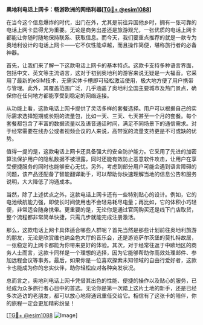 **奥地利电话上网卡：畅游欧洲的网络利器[[TG💪+ @esim1088](https://t.me/s/esim1088)]**

在当今这个信息爆炸的时代，出门在外，尤其是前往异国他乡时，拥有一张可靠的电话上网卡显得尤为重要。无论是商务出差还是旅游观光，一张优质的电话上网卡都能让你随时随地保持联系、获取信息。而今天，我们要重点推荐的就是一款专为奥地利设计的电话上网卡——它不仅性能卓越，而且操作简便，堪称旅行者的必备神器。

首先，让我们来了解一下这款电话上网卡的基本特点。这款卡支持多种语言界面，包括中文、英文等主流语言，这对于初到奥地利的游客来说无疑是一大福音。它采用了最新的eSIM技术，无需实体卡槽即可轻松激活使用，极大地方便了用户携带与管理。此外，其覆盖范围广泛，几乎涵盖了奥地利全国主要城市及热门景点，确保你在任何地方都能享受到稳定的网络连接。

从功能上看，这款电话上网卡提供了灵活多样的套餐选择。用户可以根据自己的实际需求选择短期或长期的流量包，比如一天、三天、七天甚至一个月的套餐。每个套餐都包含了丰富的数据流量以及语音通话时间，满足不同场景下的通信需求。对于经常需要在线办公或者视频会议的人来说，高带宽的流量支持更是不可或缺的优势。

值得一提的是，这款电话上网卡还具备强大的安全防护能力。它采用了先进的加密算法保护用户的隐私数据不被泄露，同时还能有效防止恶意软件攻击，让用户在享受便捷服务的同时也能够安心无忧。另外，考虑到部分用户可能会遇到语言障碍的问题，该产品还配备了智能翻译助手，可以帮助你快速理解当地的信息公告和服务说明，大大降低了沟通成本。

当然，除了上述优点之外，这款电话上网卡还有一些特别贴心的设计。例如，它的电池续航能力强，即使长时间使用也不会轻易耗尽电量；再比如，它的体积小巧轻便，非常适合随身携带。更重要的是，无论你是通过官网购买还是线下门店取货，整个流程都非常简单快捷，只需几步就能完成注册激活。

那么，这款电话上网卡具体适合哪些人群呢？首先当然是那些计划前往奥地利旅游的朋友，无论是欣赏维也纳金色大厅的音乐会，还是游览萨尔茨堡的莫扎特故居，一张稳定的上网卡都能为你带来更好的体验。其次，对于经常往返于中欧地区的商务人士而言，这款卡同样是一个理想的选择，因为它能够帮助你高效处理邮件、参加远程会议等事务。最后，如果你是一位喜欢探索未知领域的自由行爱好者，这款卡也能成为你的忠实伙伴，助你轻松应对各种突发状况。

总而言之，奥地利电话上网卡凭借其出色的性能、便捷的操作以及贴心的服务，已经成为众多旅行者心目中的首选。无论你是第一次踏上这片土地的新手，还是已经多次造访的老朋友，都可以放心地将通讯重任交给它。相信有了这张卡的陪伴，你的旅程一定会更加精彩纷呈！

[[TG💪+ @esim1088](https://t.me/s/esim1088) ![Image](https://i.postimg.cc/4NQfJmqS/Snipaste-2025-05-13-00-14-12.png)]